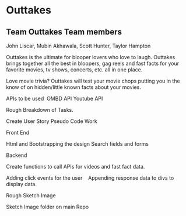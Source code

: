# Outtakes

## Team Outtakes Team members 

John Liscar, Mubin Akhawala, Scott Hunter, Taylor Hampton 


Outtakes is the ultimate for blooper lovers who love to laugh. Outtakes brings together all the best in bloopers, gag reels and fast facts for your favorite movies, tv shows, concerts, etc. all in one place.

Love movie trivia? Outtakes will test your movie chops putting you in the know of on hidden/little known facts about your movies.


APIs to be used 
OMBD API
Youtube API


Rough Breakdown of Tasks.

Create User Story
Pseudo Code Work 


Front End 

Html and Bootstrapping the design
Search fields and forms

Backend 

Create functions to call APIs for videos and fast fact data.

Adding click events for the user 
 
Appending response data to divs to display data.

Rough Sketch Image 

Sketch Image folder on main Repo
